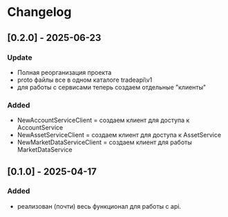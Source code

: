 # Changelog


## [0.2.0] - 2025-06-23
### Update
- Полная реорганизация проекта
- proto файлы все в одном каталоге tradeapi\v1
- для работы с сервисами теперь создаем отдельные "клиенты" 

### Added
- NewAccountServiceClient = создаем клиент для доступа к AccountService
- NewAssetServiceClient = создаем клиент для доступа к AssetService
- NewMarketDataServiceClient = создаем клиент для работы MarketDataService


## [0.1.0] - 2025-04-17
### Added
- реализован (почти) весь функционал для работы с api.